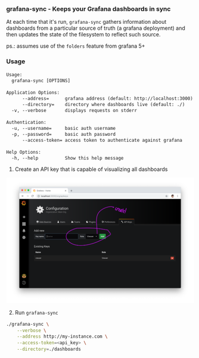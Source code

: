 ### grafana-sync - Keeps your Grafana dashboards in sync

At each time that it's run, `grafana-sync` gathers information about dashboards from a particular source of truth (a grafana deployment) and then updates the state of the filesystem to reflect such source.

ps.: assumes use of the `folders` feature from grafana 5+

### Usage

```
Usage:
  grafana-sync [OPTIONS]

Application Options:
      --address=      grafana address (default: http://localhost:3000)
      --directory=    directory where dashboards live (default: ./)
  -v, --verbose       displays requests on stderr

Authentication:
  -u, --username=     basic auth username
  -p, --password=     basic auth password
      --access-token= access token to authenticate against grafana

Help Options:
  -h, --help          Show this help message
```

1. Create an API key that is capable of visualizing all dashboards

![API Key creation](./assets/create-api-key.png)

2. Run `grafana-sync`

```sh
./grafana-sync \
    --verbose \
    --address http://my-instance.com \
    --access-token=<api_key> \
    --directory=./dashboards
```

